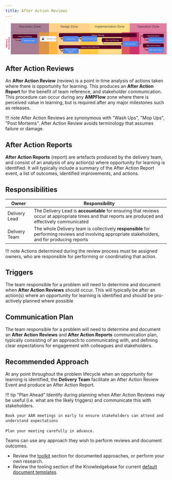 ```yaml
---
title: After Action Reviews
---
```


![After Action Review & After Action Reports](../delivery-governance.png)


## After Action Reviews

An **After Action Review** (review) is a point in time analysis of actions taken where there is opportunity for learning. This produces an **After Action Report** for the benefit of team reference, and stakeholder communication. This procedure can occur during any **AMPFlow** zone where there is perceived value in learning, but is required after any major milestones such as releases.

!!! note
    After Action Reviews are synonymous with "Wash Ups", "Mop Ups", "Post Mortems". After Action Review avoids terminology that assumes failure or damage. 

## After Action Reports
**After Action Reports** (report) are artefacts produced by the delivery team, and consist of an analysis of any action(s) where opportunity for learning is identified. It will typically include a summary of the After Action Report event, a list of outcomes, identified improvements, and actions.

## Responsibilities

| Owner                 | Responsibility |
|---|---|
| Delivery Lead         | The Delivery Lead is **accountable** for ensuring that reviews occur at appropriate times and that reports are produced and effectively communicated |
| Delivery Team         | The whole Delivery team is collectively **responsible** for performing reviews and involving appropriate stakeholders, and for producing reports |

!!! note
    Actions determined during the review process must be assigned owners, who are responsible for performing or coordinating that action.

## Triggers

The team responsible for a problem will need to determine and document when **After Action Reviews** should occur. This will typically be after an action(s) where an opportunity for learning is identified and should be pro-actively planned where possible

## Communication Plan

The team responsible for a problem will need to determine and document an **After Action Reviews** and **After Action Reports** communication plan, typically consisting of an approach to communicating with, and defining clear expectations for engagement with colleagues and stakeholders. 

## Recommended Approach

At any point throughout the problem lifecycle when an opportunity for learning is identified, the **Delivery Team** facilitate an After Action Review Event and produce an After Action Report.

!!! tip "Plan Ahead"
    Identify during planning when After Action Reviews may be useful (i.e. what are the likely triggers) and communicate this with stakeholders.

    Book your AAR meetings in early to ensure stakeholders can attend and understand expectations

    Plan your meeting carefully in advance.

Teams can use any approach they wish to perform reviews and document outcomes. 

- Review the [toolkit](/Ways-of-Working/Toolkit) section for documented approaches, or perform your own research.
- Review the tooling section of the Knowledgebase for current [default document templates](https://knowledgebase.platformdev.amdigital.co.uk/Tools-and-Providers/AMPFlow-Governance/).
